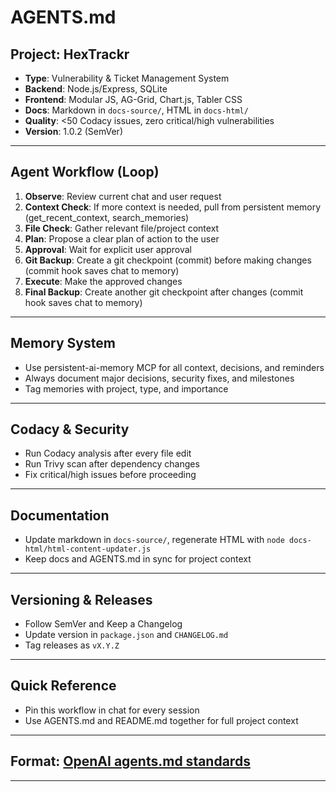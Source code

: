 # AGENTS.md

## Project: HexTrackr

- **Type**: Vulnerability & Ticket Management System
- **Backend**: Node.js/Express, SQLite
- **Frontend**: Modular JS, AG-Grid, Chart.js, Tabler CSS
- **Docs**: Markdown in `docs-source/`, HTML in `docs-html/`
- **Quality**: <50 Codacy issues, zero critical/high vulnerabilities
- **Version**: 1.0.2 (SemVer)

---

## Agent Workflow (Loop)

1. **Observe**: Review current chat and user request
2. **Context Check**: If more context is needed, pull from persistent memory (get_recent_context, search_memories)
3. **File Check**: Gather relevant file/project context
4. **Plan**: Propose a clear plan of action to the user
5. **Approval**: Wait for explicit user approval
6. **Git Backup**: Create a git checkpoint (commit) before making changes (commit hook saves chat to memory)
7. **Execute**: Make the approved changes
8. **Final Backup**: Create another git checkpoint after changes (commit hook saves chat to memory)

---

## Memory System

- Use persistent-ai-memory MCP for all context, decisions, and reminders
- Always document major decisions, security fixes, and milestones
- Tag memories with project, type, and importance

---

## Codacy & Security

- Run Codacy analysis after every file edit
- Run Trivy scan after dependency changes
- Fix critical/high issues before proceeding

---

## Documentation

- Update markdown in `docs-source/`, regenerate HTML with `node docs-html/html-content-updater.js`
- Keep docs and AGENTS.md in sync for project context

---

## Versioning & Releases

- Follow SemVer and Keep a Changelog
- Update version in `package.json` and `CHANGELOG.md`
- Tag releases as `vX.Y.Z`

---

## Quick Reference

- Pin this workflow in chat for every session
- Use AGENTS.md and README.md together for full project context

---

## Format: [OpenAI agents.md standards](https://github.com/openai/agents.md)

---
